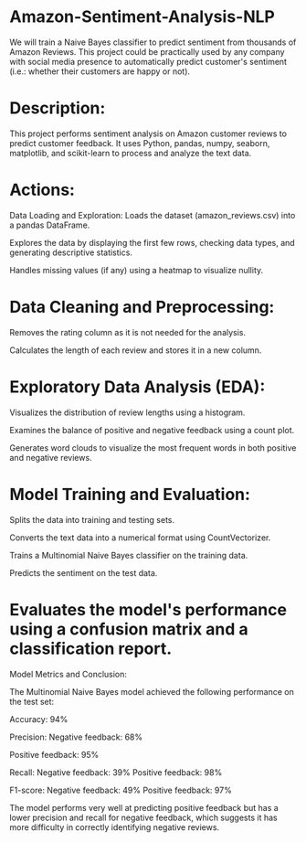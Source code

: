 # Amazon-Sentiment-Analysis-NLP
We will train a Naive Bayes classifier to predict sentiment from thousands of Amazon Reviews. This project could be practically used by any company with social media presence to automatically predict customer's sentiment (i.e.: whether their customers are happy or not).

# Description:

This project performs sentiment analysis on Amazon customer reviews to predict customer feedback. It uses Python, pandas, numpy, seaborn, matplotlib, and scikit-learn to process and analyze the text data.

# Actions:

Data Loading and Exploration:
Loads the dataset (amazon_reviews.csv) into a pandas DataFrame.

Explores the data by displaying the first few rows, checking data types, and generating descriptive statistics.

Handles missing values (if any) using a heatmap to visualize nullity.

# Data Cleaning and Preprocessing:

Removes the rating column as it is not needed for the analysis.

Calculates the length of each review and stores it in a new column.


# Exploratory Data Analysis (EDA):

Visualizes the distribution of review lengths using a histogram.

Examines the balance of positive and negative feedback using a count plot.

Generates word clouds to visualize the most frequent words in both positive and negative reviews.

# Model Training and Evaluation:

Splits the data into training and testing sets.

Converts the text data into a numerical format using CountVectorizer.

Trains a Multinomial Naive Bayes classifier on the training data.

Predicts the sentiment on the test data.

# Evaluates the model's performance using a confusion matrix and a classification report.

Model Metrics and Conclusion:

The Multinomial Naive Bayes model achieved the following performance on the test set:

Accuracy: 94%

Precision:
Negative feedback: 68%

Positive feedback: 95%

Recall:
Negative feedback: 39%
Positive feedback: 98%

F1-score:
Negative feedback: 49%
Positive feedback: 97%

The model performs very well at predicting positive feedback but has a lower precision and recall for negative feedback, which suggests it has more difficulty in correctly identifying negative reviews.    

